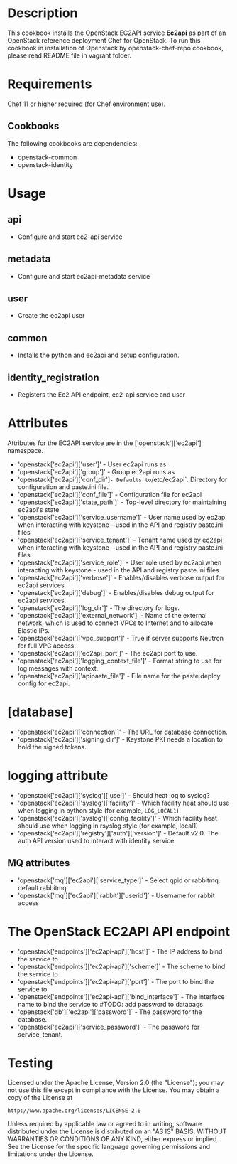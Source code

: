 Description
===========

This cookbook installs the OpenStack EC2API service **Ec2api** as part of an OpenStack reference deployment Chef for OpenStack.
To run this cookbook in installation of Openstack by openstack-chef-repo cookbook, please read README file in vagrant folder.

Requirements
============

Chef 11 or higher required (for Chef environment use).

Cookbooks
---------

The following cookbooks are dependencies:

* openstack-common
* openstack-identity

Usage
=====

api
------
- Configure and start ec2-api service

metadata
------
- Configure and start ec2api-metadata service

user
----
- Create the ec2api user

common
------
- Installs the python and ec2api and setup configuration.

identity_registration
---------------------
- Registers the Ec2 API endpoint, ec2-api service and user

Attributes
==========

Attributes for the EC2API service are in the ['openstack']['ec2api'] namespace.


* 'openstack['ec2api']['user']' - User ec2api runs as
* 'openstack['ec2api']['group']' - Group ec2api runs as
* 'openstack['ec2api']['conf_dir']` - Defaults to `/etc/ec2api`. Directory for configuration and paste.ini file.'
* 'openstack['ec2api']['conf_file']' - Configuration file for ec2api 
* 'openstack['ec2api']['state_path']` - Top-level directory for maintaining ec2api's state
* 'openstack['ec2api']['service_username']` - User name used by ec2api when interacting with keystone - used in the API and registry paste.ini files
* 'openstack['ec2api']['service_tenant']` - Tenant name used by ec2api when interacting with keystone - used in the API and registry paste.ini files
* 'openstack['ec2api']['service_role']` - User role used by ec2api when interacting with keystone - used in the API and registry paste.ini files
* 'openstack['ec2api']['verbose']` - Enables/disables verbose output for ec2api services.
* 'openstack['ec2api']['debug']` - Enables/disables debug output for ec2api services.
* 'openstack['ec2api']['log_dir']' - The directory for logs.
* 'openstack['ec2api']['external_network']' - Name of the external network, which is used to connect VPCs to Internet and to allocate Elastic IPs.
* 'openstack['ec2api']['vpc_support']' - True if server supports Neutron for full VPC access.
* 'openstack['ec2api']['ec2api_port']' - The ec2api port to use.
* 'openstack['ec2api']['logging_context_file']' - Format string to use for log messages with context.
* 'openstack['ec2api']['apipaste_file']' - File name for the paste.deploy config for ec2api.
# [database]
* 'openstack['ec2api']['connection']' - The URL for database connection.
* 'openstack['ec2api']['signing_dir']' - Keystone PKI needs a location to hold the signed tokens.
# logging attribute
* 'openstack['ec2api']['syslog']['use']' - Should heat log to syslog?
* 'openstack['ec2api']['syslog']['facility']' - Which facility heat should use when logging in python style (for example, `LOG_LOCAL1`)
* 'openstack['ec2api']['syslog']['config_facility']' - Which facility heat should use when logging in rsyslog style (for example, local1)
* 'openstack['ec2api']['registry']['auth']['version']' - Default v2.0. The auth API version used to interact with identity service.

MQ attributes
-------------
* 'openstack['mq']['ec2api']['service_type']` - Select qpid or rabbitmq. default rabbitmq
* 'openstack['mq']['ec2api']['rabbit']['userid']` - Username for rabbit access
# The OpenStack EC2API API endpoint
* 'openstack['endpoints']['ec2api-api']['host']` - The IP address to bind the service to
* 'openstack['endpoints']['ec2api-api']['scheme']` - The scheme to bind the service to
* 'openstack['endpoints']['ec2api-api']['port']` - The port to bind the service to
* 'openstack['endpoints']['ec2api-api']['bind_interface']` - The interface name to bind the service to
#TODO: add password to databags
* 'openstack['db']['ec2api']['password']` - The password for the database.
* 'openstack['ec2api']['service_password']` - The password for service_tenant.

Testing
=====


Licensed under the Apache License, Version 2.0 (the "License");
you may not use this file except in compliance with the License.
You may obtain a copy of the License at

    http://www.apache.org/licenses/LICENSE-2.0

Unless required by applicable law or agreed to in writing, software
distributed under the License is distributed on an "AS IS" BASIS,
WITHOUT WARRANTIES OR CONDITIONS OF ANY KIND, either express or implied.
See the License for the specific language governing permissions and
limitations under the License.
